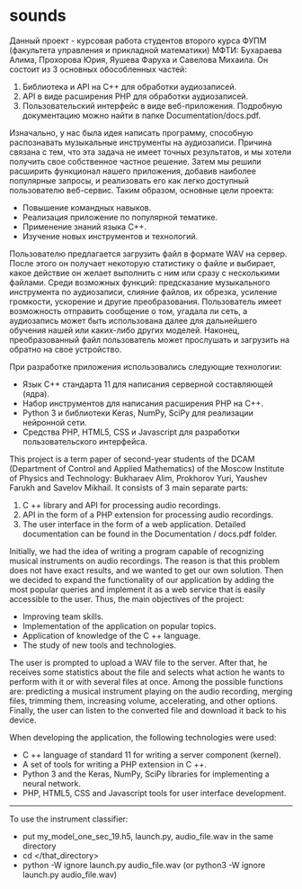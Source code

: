 # sounds

Данный проект - курсовая работа студентов второго курса ФУПМ (факультета управления и прикладной математики) МФТИ: Бухараева Алима, Прохорова Юрия, Яушева Фаруха и Савелова Михаила. Он состоит из 3 основных обособленных частей:
1. Библиотека и API на C++ для обработки аудиозаписей.
2. API в виде расширения PHP для обработки аудиозаписей.
3. Пользовательский интерфейс в виде веб-приложения.
Подробную документацию можно найти в папке Documentation/docs.pdf.

Изначально, у нас была идея написать программу, способную распознавать музыкальные инструменты на аудиозаписи. Причина связана с тем, что эта задача не имеет точных результатов, и мы хотели получить свое собственное частное решение. Затем мы решили расширить функционал нашего приложения, добавив наиболее популярные запросы, и реализовать его как легко доступный пользователю веб-сервис. Таким образом, основные цели проекта:
- Повышение командных навыков.
- Реализация приложение по популярной тематике.
- Применение знаний языка C++.
- Изучение новых инструментов и технологий.

Пользователю предлагается загрузить файл в формате WAV на сервер. После этого он получает некоторую статистику о файле и выбирает, какое действие он желает выполнить с ним или сразу с несколькими файлами. Среди возможных функций: предсказание музыкального инструмента по аудиозаписи, слияние файлов, их обрезка, усиление громкости, ускорение и другие преобразования. Пользователь имеет возможность отправить сообщение о том, угадала ли сеть, а аудиозапись может быть использована далее для дальнейшего обучения нашей или каких-либо других моделей. Наконец, преобразованный файл пользователь может прослушать и загрузить на обратно на свое устройство.

При разработке приложения использовались следующие технологии:
- Язык С++ стандарта 11 для написания серверной составляющей (ядра).
- Набор инструментов для написания расширения PHP на С++.
- Python 3 и библиотеки Keras, NumPy, SciPy для реализации нейронной сети.
- Средства PHP, HTML5, CSS и Javascript для разработки пользовательского интерфейса.

This project is a term paper of second-year students of the DCAM (Department of Control and Applied Mathematics) of the Moscow Institute of Physics and Technology: Bukharaev Alim, Prokhorov Yuri, Yaushev Farukh and Savelov Mikhail. It consists of 3 main separate parts:
1. C ++ library and API for processing audio recordings.
2. API in the form of a PHP extension for processing audio recordings.
3. The user interface in the form of a web application.
Detailed documentation can be found in the Documentation / docs.pdf folder.

Initially, we had the idea of writing a program capable of recognizing musical instruments on audio recordings. The reason is that this problem does not have exact results, and we wanted to get our own solution. Then we decided to expand the functionality of our application by adding the most popular queries and implement it as a web service that is easily accessible to the user. Thus, the main objectives of the project:
- Improving team skills.
- Implementation of the application on popular topics.
- Application of knowledge of the C ++ language.
- The study of new tools and technologies.

The user is prompted to upload a WAV file to the server. After that, he receives some statistics about the file and selects what action he wants to perform with it or with several files at once. Among the possible functions are: predicting a musical instrument playing on the audio recording, merging files, trimming them, increasing volume, accelerating, and other options. Finally, the user can listen to the converted file and download it back to his device.

When developing the application, the following technologies were used:
- C ++ language of standard 11 for writing a server component (kernel).
- A set of tools for writing a PHP extension in C ++.
- Python 3 and the Keras, NumPy, SciPy libraries for implementing a neural network.
- PHP, HTML5, CSS and Javascript tools for user interface development.

----

To use the instrument classifier:
- put my_model_one_sec_19.h5, launch.py, audio_file.wav in the same directory
- cd </that_directory>
- python -W ignore launch.py audio_file.wav
    (or python3 -W ignore launch.py audio_file.wav)
